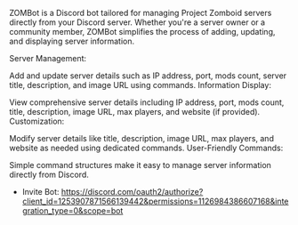 ZOMBot is a Discord bot tailored for managing Project Zomboid servers directly from your Discord server. Whether you're a server owner or a community member, ZOMBot simplifies the process of adding, updating, and displaying server information.

Server Management:

Add and update server details such as IP address, port, mods count, server title, description, and image URL using commands.
Information Display:

View comprehensive server details including IP address, port, mods count, title, description, image URL, max players, and website (if provided).
Customization:

Modify server details like title, description, image URL, max players, and website as needed using dedicated commands.
User-Friendly Commands:

Simple command structures make it easy to manage server information directly from Discord.

- Invite Bot: https://discord.com/oauth2/authorize?client_id=1253907871566139442&permissions=1126984386607168&integration_type=0&scope=bot
